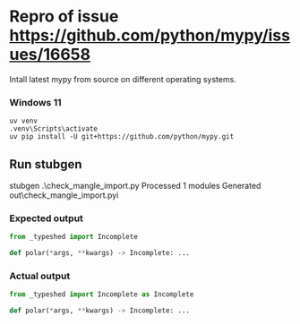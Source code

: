 # Repro of issue https://github.com/python/mypy/issues/16658

Intall latest mypy from source on different operating systems.
### Windows 11
```
uv venv
.venv\Scripts\activate
uv pip install -U git+https://github.com/python/mypy.git
```


## Run stubgen 

stubgen .\check_mangle_import.py
Processed 1 modules
Generated out\check_mangle_import.pyi


### Expected output 
```python
from _typeshed import Incomplete

def polar(*args, **kwargs) -> Incomplete: ...

```

### Actual output 
```py
from _typeshed import Incomplete as Incomplete

def polar(*args, **kwargs) -> Incomplete: ...

```
